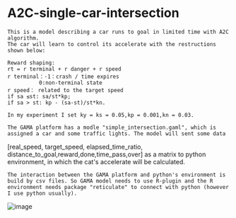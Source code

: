 # A2C-single-car-intersection
    This is a model describing a car runs to goal in limited time with A2C algorithm.
    The car will learn to control its accelerate with the restructions shown below:
  
    Reward shaping:
    rt = r terminal + r danger + r speed
    r terminal：-1：crash / time expires
              0:non-terminal state
    r speed： related to the target speed
    if sa ≤st: sa/st*kp;
    if sa > st: kp - (sa-st)/st*kn.

    In my experiment I set ky = ks = 0.05,kp = 0.001,kn = 0.03. 
  
    The GAMA platform has a modle "simple_intersection.gaml", which is assigned a car and some traffic lights. The model will sent some data
[real_speed, target_speed, elapsed_time_ratio, distance_to_goal,reward,done,time_pass,over] as a matrix to python environment, in which the cat's accelerate will be calculated.
  
    The interaction between the GAMA platform and python's environment is build by csv files. So GAMA model needs to use R-plugin and the R environment needs package "reticulate" to connect with python (however I use python usually).
                              
                      
  ![image](https://github.com/ZHONGJunjie86/A3C-single-car-intersection/blob/master/illustrate/illustrate.gif )   
